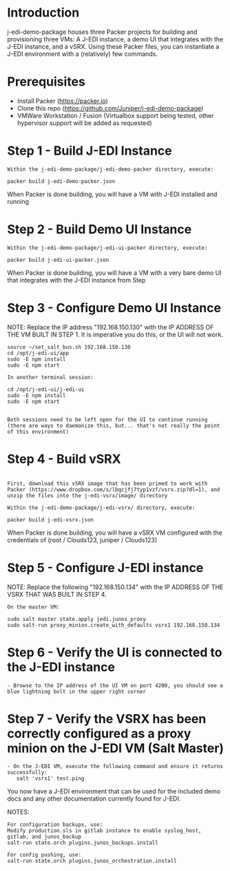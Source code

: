# Introduction

j-edi-demo-package houses three Packer projects for building and provisioning three VMs: A J-EDI instance, a demo UI that integrates with the J-EDI instance, and a vSRX.  Using these Packer files, you can instantiate a J-EDI environment with a (relatively) few commands.

# Prerequisites

- Install Packer (https://packer.io)
- Clone this repo (https://github.com/Juniper/j-edi-demo-package)
- VMWare Workstation / Fusion (Virtualbox support being tested, other hypervisor support will be added as requested)

# Step 1 - Build J-EDI Instance
```
Within the j-edi-demo-package/j-edi-demo-packer directory, execute:

packer build j-edi-demo-packer.json
```

When Packer is done building, you will have a VM with J-EDI installed and running


# Step 2 - Build Demo UI Instance
```
Within the j-edi-demo-package/j-edi-ui-packer directory, execute:

packer build j-edi-ui-packer.json
```

When Packer is done building, you will have a VM with a very bare demo UI that integrates with the J-EDI instance from Step

# Step 3 - Configure Demo UI Instance

NOTE: Replace the IP address "192.168.150.130" with the IP ADDRESS OF THE VM BUILT IN STEP 1.  It is imperative you do this, or the UI will not work.
```
source ~/set_salt_bus.sh 192.168.150.130
cd /opt/j-edi-ui/app
sudo -E npm install
sudo -E npm start

In another terminal session:

cd /opt/j-edi-ui/j-edi-ui
sudo -E npm install
sudo -E npm start


Both sessions need to be left open for the UI to continue running (there are ways to daemonize this, but... that's not really the point of this environment)
```

# Step 4 - Build vSRX

```

First, download this vSRX image that has been primed to work with Packer (https://www.dropbox.com/s/lbqcjfj7typ1vzf/vsrx.zip?dl=1), and unzip the files into the j-edi-vsrx/image/ directory

Within the j-edi-demo-package/j-edi-vsrx/ directory, execute:

packer build j-edi-vsrx.json
```

When Packer is done building, you will have a vSRX VM configured with the credentials of (root / Clouds123, juniper / Clouds123)


# Step 5 - Configure J-EDI instance

NOTE: Replace the following "192.168.150.134" with the IP ADDRESS OF THE VSRX THAT WAS BUILT IN STEP 4.
```
On the master VM:

sudo salt master state.apply jedi.junos_proxy
sudo salt-run proxy_minion.create_with_defaults vsrx1 192.168.150.134

```

# Step 6 - Verify the UI is connected to the J-EDI instance
```
- Browse to the IP address of the UI VM on port 4200, you should see a blue lightning bolt in the upper right corner
```

# Step 7 - Verify the VSRX has been correctly configured as a proxy minion on the J-EDI VM (Salt Master)
```
- On the J-EDI VM, execute the following command and ensure it returns successfully:
   salt 'vsrx1' test.ping
```


You now have a J-EDI environment that can be used for the included demo docs and any other documentation currently found for J-EDI.



NOTES:
```
For configuration backups, use:
Modify production.sls in gitlab instance to enable syslog_host, gitlab, and junos_backup
salt-run state.orch plugins.junos_backups.install

For config pushing, use:
salt-run state.orch plugins.junos_orchestration.install
```